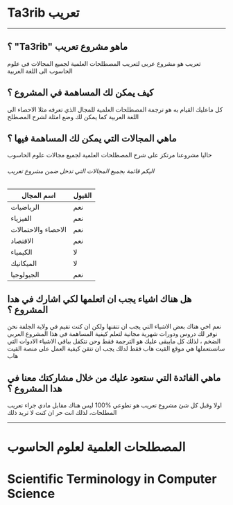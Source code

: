 # Ta3rib تعريب
--------------

## ؟ "Ta3rib" ماهو مشروع تعريب 
تعريب هو مشروع عربي لتعريب المصطلحات العلمية لجميع المجالات في علوم الحاسوب الى اللغة العربية

## كيف يمكن لك المساهمة في المشروع ؟
كل ماعليك القيام به هو ترجمة المصطلحات العلمية للمجال الذي تعرفه مثلا الاحصاء الى اللغة العربية كما يمكن لك وضع امثلة لشرح المصطلح 

## ماهي المجالات التي يمكن لك المساهمة فيها ؟
حاليا مشروعنا مرتكز على شرح المصطلحات العلمية لجميع مجالات علوم الحاسوب


###### اليكم قائمة بجميع المجالات التي تدخل ضمن مشروع تعريب

اسم المجال | القبول 
-------|-----
الرياضيات | نعم
الفيزياء | نعم 
الاحصاء والاحتمالات | نعم
الاقتصاد | نعم 
الكيمياء | ﻻ  
الميكانيك | ﻻ
الجيولوجيا | نعم


##  هل هناك اشياء يجب ان اتعلمها لكي اشارك في هدا المشروع ؟
نعم اخي هناك بعض الاشياء التي يجب ان تتقنها ولكن ان كنت تقيم في ولاية الجلفة نحن نوفر  لك دروس  ودورات شهرية مجانية لتعلم كيفية
المساهمة في هذا المشروع العربي الضخم ، لذلك كل مايبقى  عليك هو الترجمة فقط وحن نتكفل بباقي الاشياء 
الادوات التي سانستعملها هي موقع القيت هاب فقط لدلك يجب ان تتقن كيفية العمل على منصة القيت هاب

## ماهي الفائدة التي ستعود عليك من خلال مشاركتك معنا في هدا المشروع ؟
اولا وقبل كل شئ مشروع تعريب هو تطوعي %100 ليس هناك مقابل مادي جراء تعريب المطلحات، لذلك انت حر ان كنت لا تريد ذلك 






--------------------------------------------------------------
#  المصطلحات العلمية لعلوم الحاسوب
# Scientific Terminology in Computer Science


